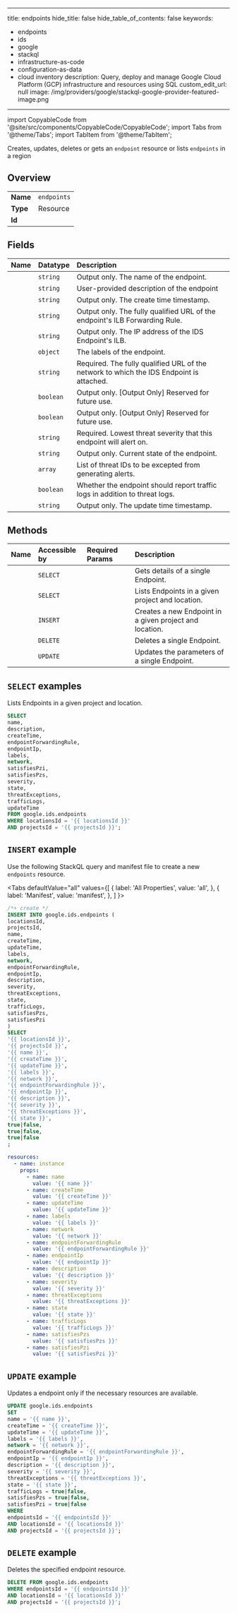 
---
title: endpoints
hide_title: false
hide_table_of_contents: false
keywords:
  - endpoints
  - ids
  - google
  - stackql
  - infrastructure-as-code
  - configuration-as-data
  - cloud inventory
description: Query, deploy and manage Google Cloud Platform (GCP) infrastructure and resources using SQL
custom_edit_url: null
image: /img/providers/google/stackql-google-provider-featured-image.png
---

import CopyableCode from '@site/src/components/CopyableCode/CopyableCode';
import Tabs from '@theme/Tabs';
import TabItem from '@theme/TabItem';

Creates, updates, deletes or gets an <code>endpoint</code> resource or lists <code>endpoints</code> in a region

## Overview
<table><tbody>
<tr><td><b>Name</b></td><td><code>endpoints</code></td></tr>
<tr><td><b>Type</b></td><td>Resource</td></tr>
<tr><td><b>Id</b></td><td><CopyableCode code="google.ids.endpoints" /></td></tr>
</tbody></table>

## Fields
| Name | Datatype | Description |
|:-----|:---------|:------------|
| <CopyableCode code="name" /> | `string` | Output only. The name of the endpoint. |
| <CopyableCode code="description" /> | `string` | User-provided description of the endpoint |
| <CopyableCode code="createTime" /> | `string` | Output only. The create time timestamp. |
| <CopyableCode code="endpointForwardingRule" /> | `string` | Output only. The fully qualified URL of the endpoint's ILB Forwarding Rule. |
| <CopyableCode code="endpointIp" /> | `string` | Output only. The IP address of the IDS Endpoint's ILB. |
| <CopyableCode code="labels" /> | `object` | The labels of the endpoint. |
| <CopyableCode code="network" /> | `string` | Required. The fully qualified URL of the network to which the IDS Endpoint is attached. |
| <CopyableCode code="satisfiesPzi" /> | `boolean` | Output only. [Output Only] Reserved for future use. |
| <CopyableCode code="satisfiesPzs" /> | `boolean` | Output only. [Output Only] Reserved for future use. |
| <CopyableCode code="severity" /> | `string` | Required. Lowest threat severity that this endpoint will alert on. |
| <CopyableCode code="state" /> | `string` | Output only. Current state of the endpoint. |
| <CopyableCode code="threatExceptions" /> | `array` | List of threat IDs to be excepted from generating alerts. |
| <CopyableCode code="trafficLogs" /> | `boolean` | Whether the endpoint should report traffic logs in addition to threat logs. |
| <CopyableCode code="updateTime" /> | `string` | Output only. The update time timestamp. |

## Methods
| Name | Accessible by | Required Params | Description |
|:-----|:--------------|:----------------|:------------|
| <CopyableCode code="get" /> | `SELECT` | <CopyableCode code="endpointsId, locationsId, projectsId" /> | Gets details of a single Endpoint. |
| <CopyableCode code="list" /> | `SELECT` | <CopyableCode code="locationsId, projectsId" /> | Lists Endpoints in a given project and location. |
| <CopyableCode code="create" /> | `INSERT` | <CopyableCode code="locationsId, projectsId" /> | Creates a new Endpoint in a given project and location. |
| <CopyableCode code="delete" /> | `DELETE` | <CopyableCode code="endpointsId, locationsId, projectsId" /> | Deletes a single Endpoint. |
| <CopyableCode code="patch" /> | `UPDATE` | <CopyableCode code="endpointsId, locationsId, projectsId" /> | Updates the parameters of a single Endpoint. |

## `SELECT` examples

Lists Endpoints in a given project and location.

```sql
SELECT
name,
description,
createTime,
endpointForwardingRule,
endpointIp,
labels,
network,
satisfiesPzi,
satisfiesPzs,
severity,
state,
threatExceptions,
trafficLogs,
updateTime
FROM google.ids.endpoints
WHERE locationsId = '{{ locationsId }}'
AND projectsId = '{{ projectsId }}'; 
```

## `INSERT` example

Use the following StackQL query and manifest file to create a new <code>endpoints</code> resource.

<Tabs
    defaultValue="all"
    values={[
        { label: 'All Properties', value: 'all', },
        { label: 'Manifest', value: 'manifest', },
    ]
}>
<TabItem value="all">

```sql
/*+ create */
INSERT INTO google.ids.endpoints (
locationsId,
projectsId,
name,
createTime,
updateTime,
labels,
network,
endpointForwardingRule,
endpointIp,
description,
severity,
threatExceptions,
state,
trafficLogs,
satisfiesPzs,
satisfiesPzi
)
SELECT 
'{{ locationsId }}',
'{{ projectsId }}',
'{{ name }}',
'{{ createTime }}',
'{{ updateTime }}',
'{{ labels }}',
'{{ network }}',
'{{ endpointForwardingRule }}',
'{{ endpointIp }}',
'{{ description }}',
'{{ severity }}',
'{{ threatExceptions }}',
'{{ state }}',
true|false,
true|false,
true|false
;
```
</TabItem>
<TabItem value="manifest">

```yaml
resources:
  - name: instance
    props:
      - name: name
        value: '{{ name }}'
      - name: createTime
        value: '{{ createTime }}'
      - name: updateTime
        value: '{{ updateTime }}'
      - name: labels
        value: '{{ labels }}'
      - name: network
        value: '{{ network }}'
      - name: endpointForwardingRule
        value: '{{ endpointForwardingRule }}'
      - name: endpointIp
        value: '{{ endpointIp }}'
      - name: description
        value: '{{ description }}'
      - name: severity
        value: '{{ severity }}'
      - name: threatExceptions
        value: '{{ threatExceptions }}'
      - name: state
        value: '{{ state }}'
      - name: trafficLogs
        value: '{{ trafficLogs }}'
      - name: satisfiesPzs
        value: '{{ satisfiesPzs }}'
      - name: satisfiesPzi
        value: '{{ satisfiesPzi }}'

```
</TabItem>
</Tabs>

## `UPDATE` example

Updates a endpoint only if the necessary resources are available.

```sql
UPDATE google.ids.endpoints
SET 
name = '{{ name }}',
createTime = '{{ createTime }}',
updateTime = '{{ updateTime }}',
labels = '{{ labels }}',
network = '{{ network }}',
endpointForwardingRule = '{{ endpointForwardingRule }}',
endpointIp = '{{ endpointIp }}',
description = '{{ description }}',
severity = '{{ severity }}',
threatExceptions = '{{ threatExceptions }}',
state = '{{ state }}',
trafficLogs = true|false,
satisfiesPzs = true|false,
satisfiesPzi = true|false
WHERE 
endpointsId = '{{ endpointsId }}'
AND locationsId = '{{ locationsId }}'
AND projectsId = '{{ projectsId }}';
```

## `DELETE` example

Deletes the specified endpoint resource.

```sql
DELETE FROM google.ids.endpoints
WHERE endpointsId = '{{ endpointsId }}'
AND locationsId = '{{ locationsId }}'
AND projectsId = '{{ projectsId }}';
```
